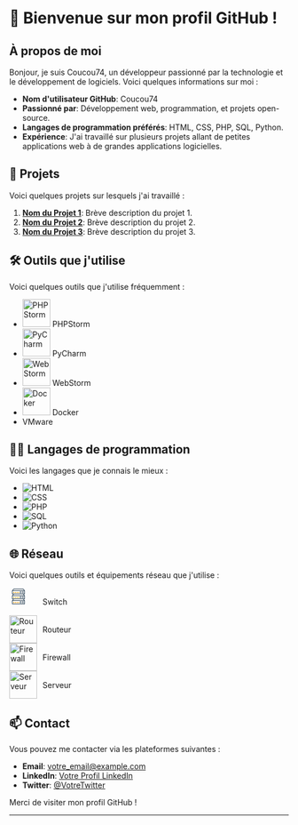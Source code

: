 
# 👋 Bienvenue sur mon profil GitHub !

## À propos de moi

Bonjour, je suis Coucou74, un développeur passionné par la technologie et le développement de logiciels. Voici quelques informations sur moi :

- **Nom d'utilisateur GitHub**: Coucou74
- **Passionné par**: Développement web, programmation, et projets open-source.
- **Langages de programmation préférés**: HTML, CSS, PHP, SQL, Python.
- **Expérience**: J'ai travaillé sur plusieurs projets allant de petites applications web à de grandes applications logicielles.

## 🌟 Projets

Voici quelques projets sur lesquels j'ai travaillé :

1. **[Nom du Projet 1](lien_vers_projet_1)**: Brève description du projet 1.
2. **[Nom du Projet 2](lien_vers_projet_2)**: Brève description du projet 2.
3. **[Nom du Projet 3](lien_vers_projet_3)**: Brève description du projet 3.

## 🛠️ Outils que j'utilise

Voici quelques outils que j'utilise fréquemment :

- <img src="https://resources.jetbrains.com/storage/products/company/brand/logos/PhpStorm_icon.svg" alt="PHPStorm" width="50"/>  PHPStorm
- <img src="https://resources.jetbrains.com/storage/products/company/brand/logos/PyCharm_icon.svg" alt="PyCharm" width="50"/>  PyCharm
- <img src="https://resources.jetbrains.com/storage/products/company/brand/logos/WebStorm_icon.svg" alt="WebStorm" width="50"/>  WebStorm
- <img src="https://www.docker.com/wp-content/uploads/2022/03/Moby-logo.png" alt="Docker" width="50"/>  Docker
- VMware

## 👨‍💻 Langages de programmation

Voici les langages que je connais le mieux :

- ![HTML](https://img.shields.io/badge/HTML-E34F26?style=for-the-badge&logo=html5&logoColor=white)
- ![CSS](https://img.shields.io/badge/CSS-1572B6?style=for-the-badge&logo=css3&logoColor=white)
- ![PHP](https://img.shields.io/badge/PHP-777BB4?style=for-the-badge&logo=php&logoColor=white)
- ![SQL](https://img.shields.io/badge/SQL-4479A1?style=for-the-badge&logo=sql&logoColor=white)
- ![Python](https://img.shields.io/badge/Python-3776AB?style=for-the-badge&logo=python&logoColor=white)


## 🌐 Réseau

Voici quelques outils et équipements réseau que j'utilise :

<div style="display: flex; align-items: center;">
  <svg xmlns="http://www.w3.org/2000/svg" width="50" height="50" id="wireless">
    <path fill="#2b4255" d="M283.088 1150.111a.5.5 0 0 0-.381.178l-2.553 3a.5.5 0 0 0 .381.822h22a.5.5 0 0 0 .381-.824l-2.562-3a.5.5 0 0 0-.381-.176h-16.885zm.23 1h16.424l1.71 2h-19.835l1.701-2z" color="#000" font-family="sans-serif" font-weight="400" overflow="visible" style="line-height:normal;text-indent:0;text-align:start;text-decoration-line:none;text-decoration-style:solid;text-decoration-color:#000;text-transform:none;block-progression:tb;isolation:auto;mix-blend-mode:normal" transform="translate(-275.036 -1139.112)"></path>
    <path fill="#2b4255" d="M280.535 1144.111a.5.5 0 0 0-.5.5v6a.5.5 0 0 0 .5.5h22a.5.5 0 0 0 .5-.5v-6a.5.5 0 0 0-.5-.5h-22zm.5 1h21v5h-21v-5z" color="#000" font-family="sans-serif" font-weight="400" overflow="visible" style="line-height:normal;text-indent:0;text-align:start;text-decoration-line:none;text-decoration-style:solid;text-decoration-color:#000;text-transform:none;block-progression:tb;isolation:auto;mix-blend-mode:normal" transform="translate(-275.036 -1139.112)"></path>
    <path fill="#f8b84e" d="M7 8h2v2H7zm3 0h2v2h-2zm3 0h2v2h-2zm3 0h2v2h-2z"></path>
    <path fill="#2b4255" d="M19 9h3v1h-3zm0-2h3v1h-3zm4 2h3v1h-3zm0-2h3v1h-3z"></path>
    <path fill="#2b4255" d="M280.535 1153.111a.5.5 0 0 0-.5.5v6a.5.5 0 0 0 .5.5h22a.5.5 0 0 0 .5-.5v-6a.5.5 0 0 0-.5-.5h-22zm.5 1h21v5h-21v-5z" color="#000" font-family="sans-serif" font-weight="400" overflow="visible" style="line-height:normal;text-indent:0;text-align:start;text-decoration-line:none;text-decoration-style:solid;text-decoration-color:#000;text-transform:none;block-progression:tb;isolation:auto;mix-blend-mode:normal" transform="translate(-275.036 -1139.112)"></path>
    <path fill="#f8b84e" d="M7 17h2v2H7zm3 0h2v2h-2zm3 0h2v2h-2zm3 0h2v2h-2z"></path>
    <path fill="#2b4255" d="M19 18h3v1h-3zm0-2h3v1h-3zm4 2h3v1h-3zm0-2h3v1h-3z"></path>
    <path fill="#2b4255" d="M280.535 1162.111a.5.5 0 0 0-.5.5v6a.5.5 0 0 0 .5.5h22a.5.5 0 0 0 .5-.5v-6a.5.5 0 0 0-.5-.5h-22zm.5 1h21v5h-21v-5z" color="#000" font-family="sans-serif" font-weight="400" overflow="visible" style="line-height:normal;text-indent:0;text-align:start;text-decoration-line:none;text-decoration-style:solid;text-decoration-color:#000;text-transform:none;block-progression:tb;isolation:auto;mix-blend-mode:normal" transform="translate(-275.036 -1139.112)"></path>
    <path fill="#f8b84e" d="M7 26h2v2H7zm3 0h2v2h-2zm3 0h2v2h-2zm3 0h2v2h-2z"></path>
    <path fill="#2b4255" d="M19 27h3v1h-3zm0-2h3v1h-3zm4 2h3v1h-3zm0-2h3v1h-3z"></path>
    <path fill="#2b4255" d="M283.088 1159.111a.5.5 0 0 0-.381.178l-2.553 3a.5.5 0 0 0 .381.822h22a.5.5 0 0 0 .381-.824l-2.562-3a.5.5 0 0 0-.381-.176h-16.885zm.23 1h16.424l1.71 2h-19.835l1.701-2zm-.23-19a.5.5 0 0 0-.381.178l-2.553 3a.5.5 0 0 0 .381.822h22a.5.5 0 0 0 .381-.824l-2.562-3a.5.5 0 0 0-.381-.176h-16.885zm.23 1h16.424l1.71 2h-19.835l1.701-2z" color="#000" font-family="sans-serif" font-weight="400" overflow="visible" style="line-height:normal;text-indent:0;text-align:start;text-decoration-line:none;text-decoration-style:solid;text-decoration-color:#000;text-transform:none;block-progression:tb;isolation:auto;mix-blend-mode:normal" transform="translate(-275.036 -1139.112)"></path>
  </svg>
  <span style="margin-left: 10px;">Switch</span>
</div>
<div style="display: flex; align-items: center;">
  <img src="https://upload.wikimedia.org/wikipedia/commons/1/10/Router-icon.svg" alt="Routeur" width="50"/>
  <span style="margin-left: 10px;">Routeur</span>
</div>
<div style="display: flex; align-items: center;">
  <img src="https://upload.wikimedia.org/wikipedia/commons/1/1b/Firewall-icon.svg" alt="Firewall" width="50"/>
  <span style="margin-left: 10px;">Firewall</span>
</div>
<div style="display: flex; align-items: center;">
  <img src="https://upload.wikimedia.org/wikipedia/commons/6/64/Server-icon.svg" alt="Serveur" width="50"/>
  <span style="margin-left: 10px;">Serveur</span>
</div>

## 📫 Contact

Vous pouvez me contacter via les plateformes suivantes :

- **Email**: [votre_email@example.com](mailto:votre_email@example.com)
- **LinkedIn**: [Votre Profil LinkedIn](lien_vers_linkedin)
- **Twitter**: [@VotreTwitter](https://twitter.com/VotreTwitter)

Merci de visiter mon profil GitHub !

---

